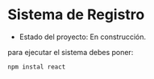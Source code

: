 <h1> Sistema de Registro </h1>

- Estado del proyecto: En construcción.

para ejecutar el sistema debes poner:

```npm instal react```
